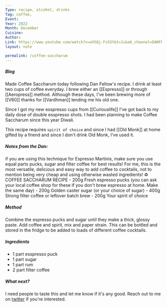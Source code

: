 ```yaml
---
Type: recipe, alcohol, drinks
Tag: coffee,
Event: 
Year: 2022
Month: December
Cuisine: 
Author: 
Link: https://www.youtube.com/watch?v=aVSQj-FsSSY&t=1s&ab_channel=DANFELLOWScoffee%2Bcocktails
layout: note

permalink: /coffee-saccharum
---
```




##### Blog
Made Coffee Saccharum today following Dan Fellow's recipe. I drink at least two cups of coffee everyday. I brew either an [[Espresso]] or through [[Aeropress]] method. Although these days, I've been brewing more of [[V60]] thanks for [[Vardhman]] lending me his old one.

Since I got my new esspresso cups from [[Curiouslife]] I've got back to my daily dose of double esspresso shots. I had been planning to make Coffee Saccharum since this year Diwali. 

This recipe requires `spirit of choice` and since I had [[Old Monk]] at home gifted by a friend and since I don't drink Old Monk, I've used it.

##### Notes from the Dan: 
if you are using this technique for Espresso Martinis, make sure you use equal parts pucks, sugar and filter coffee for best results! For me, this is the most versatile, delicious and easy way to add coffee to cocktails, not to mention being very cheap and using otherwise wasted ingredients! ♻️ 
COFFEE SACCHARUM RECIPE - 200g Fresh espresso pucks (you can ask your local coffee shop for these if you don't brew espresso at home. Make the same day) - 200g Golden caster sugar (or your choice of sugar) - 400g Strong filter coffee or leftover batch brew - 200g Your spirit of choice 


##### Method 
Combine the espresso pucks and sugar until they make a thick, glossy paste. Add coffee and spirit, mix and paper strain. This can be bottled and stored in the fridge to be added to loads of different coffee cocktails.

##### Ingredients
- 1 part esspresso puck
- 1 part sugar
- 1 part rum
- 2 part filter coffee

##### What next?
I need people to taste this and let me know if it's any good. Reach out to me on [twitter](https://twitter.com/unitechy) if you're interested. 
